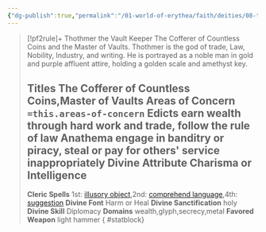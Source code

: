 ```yaml
---
{"dg-publish":true,"permalink":"/01-world-of-erythea/faith/deities/08-thothmer/","title":"Thothmer the Vault Keeper","tags":["Deity"],"dgShowInlineTitle":true,"noteIcon":""}
---
```


>[!pf2rule]+ Thothmer the Vault Keeper
>The Cofferer of Countless Coins and the Master of Vaults. Thothmer is the god of trade, Law, Nobility, Industry, and writing. He is portrayed as a noble man in gold and purple affluent attire, holding a golden scale and amethyst key.
> 
> **Titles**  The Cofferer of Countless Coins,Master of Vaults
> **Areas of Concern**  `=this.areas-of-concern`
> **Edicts**  earn wealth through hard work and trade, follow the rule of law
> **Anathema**  engage in banditry or piracy, steal or pay for others' service inappropriately
> **Divine Attribute**  Charisma or Intelligence
> ---
> **Cleric Spells** 1st: [illusory object](https://pf2easy.com/index.php?id=1374&name=illusory_object),2nd: [comprehend language](https://pf2easy.com/index.php?id=1260&name=comprehend_language),4th: [suggestion](https://pf2easy.com/index.php?id=1530&name=suggestion)
> **Divine Font**  Harm or Heal
> **Divine Sanctification**  holy
> **Divine Skill**  Diplomacy
> **Domains**  wealth,glyph,secrecy,metal
> **Favored Weapon**  light hammer 
{ #statblock}


 
